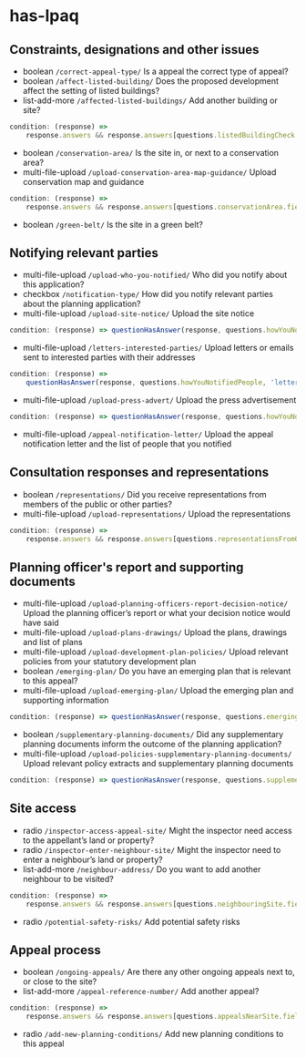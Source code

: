 # has-lpaq

## Constraints, designations and other issues

- boolean `/correct-appeal-type/` Is a <appeal type> appeal the correct type of appeal?
- boolean `/affect-listed-building/` Does the proposed development affect the setting of listed buildings?
- list-add-more `/affected-listed-buildings/` Add another building or site?

```js
condition: (response) =>
	response.answers && response.answers[questions.listedBuildingCheck.fieldName] == 'yes';
```

- boolean `/conservation-area/` Is the site in, or next to a conservation area?
- multi-file-upload `/upload-conservation-area-map-guidance/` Upload conservation map and guidance

```js
condition: (response) =>
	response.answers && response.answers[questions.conservationArea.fieldName] == 'yes';
```

- boolean `/green-belt/` Is the site in a green belt?

## Notifying relevant parties

- multi-file-upload `/upload-who-you-notified/` Who did you notify about this application?
- checkbox `/notification-type/` How did you notify relevant parties about the planning application?
- multi-file-upload `/upload-site-notice/` Upload the site notice

```js
condition: (response) => questionHasAnswer(response, questions.howYouNotifiedPeople, 'site-notice');
```

- multi-file-upload `/letters-interested-parties/` Upload letters or emails sent to interested parties with their addresses

```js
condition: (response) =>
	questionHasAnswer(response, questions.howYouNotifiedPeople, 'letters-or-emails');
```

- multi-file-upload `/upload-press-advert/` Upload the press advertisement

```js
condition: (response) => questionHasAnswer(response, questions.howYouNotifiedPeople, 'advert');
```

- multi-file-upload `/appeal-notification-letter/` Upload the appeal notification letter and the list of people that you notified

## Consultation responses and representations

- boolean `/representations/` Did you receive representations from members of the public or other parties?
- multi-file-upload `/upload-representations/` Upload the representations

```js
condition: (response) =>
	response.answers && response.answers[questions.representationsFromOthers.fieldName] == 'yes';
```

## Planning officer's report and supporting documents

- multi-file-upload `/upload-planning-officers-report-decision-notice/` Upload the planning officer’s report or what your decision notice would have said
- multi-file-upload `/upload-plans-drawings/` Upload the plans, drawings and list of plans
- multi-file-upload `/upload-development-plan-policies/` Upload relevant policies from your statutory development plan
- boolean `/emerging-plan/` Do you have an emerging plan that is relevant to this appeal?
- multi-file-upload `/upload-emerging-plan/` Upload the emerging plan and supporting information

```js
condition: (response) => questionHasAnswer(response, questions.emergingPlan, 'yes');
```

- boolean `/supplementary-planning-documents/` Did any supplementary planning documents inform the outcome of the planning application?
- multi-file-upload `/upload-policies-supplementary-planning-documents/` Upload relevant policy extracts and supplementary planning documents

```js
condition: (response) => questionHasAnswer(response, questions.supplementaryPlanning, 'yes');
```

## Site access

- radio `/inspector-access-appeal-site/` Might the inspector need access to the appellant’s land or property?
- radio `/inspector-enter-neighbour-site/` Might the inspector need to enter a neighbour’s land or property?
- list-add-more `/neighbour-address/` Do you want to add another neighbour to be visited?

```js
condition: (response) =>
	response.answers && response.answers[questions.neighbouringSite.fieldName] == 'yes';
```

- radio `/potential-safety-risks/` Add potential safety risks

## Appeal process

- boolean `/ongoing-appeals/` Are there any other ongoing appeals next to, or close to the site?
- list-add-more `/appeal-reference-number/` Add another appeal?

```js
condition: (response) =>
	response.answers && response.answers[questions.appealsNearSite.fieldName] == 'yes';
```

- radio `/add-new-planning-conditions/` Add new planning conditions to this appeal
